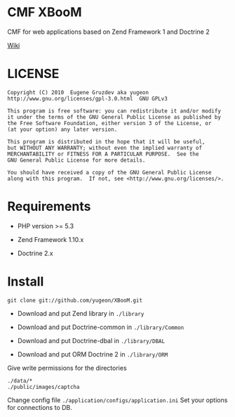 # CMF XBooM

 CMF for web applications based on Zend Framework 1 and Doctrine 2

 [Wiki](http://github.com/yugeon/XBooM/wiki/_pages)

# LICENSE

    Copyright (C) 2010  Eugene Gruzdev aka yugeon
    http://www.gnu.org/licenses/gpl-3.0.html  GNU GPLv3

    This program is free software: you can redistribute it and/or modify
    it under the terms of the GNU General Public License as published by
    the Free Software Foundation, either version 3 of the License, or
    (at your option) any later version.

    This program is distributed in the hope that it will be useful,
    but WITHOUT ANY WARRANTY; without even the implied warranty of
    MERCHANTABILITY or FITNESS FOR A PARTICULAR PURPOSE.  See the
    GNU General Public License for more details.

    You should have received a copy of the GNU General Public License
    along with this program.  If not, see <http://www.gnu.org/licenses/>.

# Requirements

 * PHP version >= 5.3

 * Zend Framework 1.10.x

 * Doctrine 2.x

# Install

    git clone git://github.com/yugeon/XBooM.git

 * Download and put Zend library in `./library`

 * Download and put Doctrine-common in `./library/Common`
 * Download and put Doctrine-dbal in `./library/DBAL`
 * Download and put ORM Doctrine 2 in `./library/ORM`

 Give write permissions for the directories

    ./data/*
    ./public/images/captcha

Change config file `./application/configs/application.ini` Set your options for connections to DB.